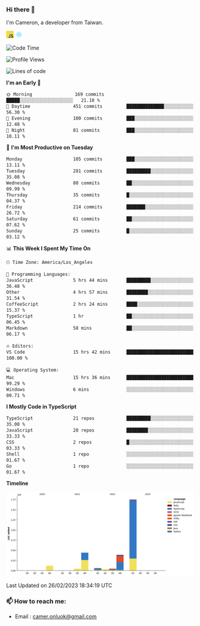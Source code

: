 ### Hi there 👋

I'm Cameron, a developer from Taiwan.


<code><img height="20" src="https://raw.githubusercontent.com/github/explore/80688e429a7d4ef2fca1e82350fe8e3517d3494d/topics/javascript/javascript.png"></code>
<code><img height="20" src="https://raw.githubusercontent.com/github/explore/80688e429a7d4ef2fca1e82350fe8e3517d3494d/topics/react/react.png"></code>



<!--START_SECTION:waka-->
![Code Time](http://img.shields.io/badge/Code%20Time-774%20hrs%2017%20mins-blue)

![Profile Views](http://img.shields.io/badge/Profile%20Views-0-blue)

![Lines of code](https://img.shields.io/badge/From%20Hello%20World%20I%27ve%20Written-2.9%20million%20lines%20of%20code-blue)

**I'm an Early 🐤** 

```text
🌞 Morning                169 commits         █████░░░░░░░░░░░░░░░░░░░░   21.10 % 
🌆 Daytime                451 commits         ██████████████░░░░░░░░░░░   56.30 % 
🌃 Evening                100 commits         ███░░░░░░░░░░░░░░░░░░░░░░   12.48 % 
🌙 Night                  81 commits          ███░░░░░░░░░░░░░░░░░░░░░░   10.11 % 
```
📅 **I'm Most Productive on Tuesday** 

```text
Monday                   105 commits         ███░░░░░░░░░░░░░░░░░░░░░░   13.11 % 
Tuesday                  281 commits         █████████░░░░░░░░░░░░░░░░   35.08 % 
Wednesday                80 commits          ██░░░░░░░░░░░░░░░░░░░░░░░   09.99 % 
Thursday                 35 commits          █░░░░░░░░░░░░░░░░░░░░░░░░   04.37 % 
Friday                   214 commits         ███████░░░░░░░░░░░░░░░░░░   26.72 % 
Saturday                 61 commits          ██░░░░░░░░░░░░░░░░░░░░░░░   07.62 % 
Sunday                   25 commits          █░░░░░░░░░░░░░░░░░░░░░░░░   03.12 % 
```


📊 **This Week I Spent My Time On** 

```text
🕑︎ Time Zone: America/Los_Angeles

💬 Programming Languages: 
JavaScript               5 hrs 44 mins       █████████░░░░░░░░░░░░░░░░   36.48 % 
Other                    4 hrs 57 mins       ████████░░░░░░░░░░░░░░░░░   31.54 % 
CoffeeScript             2 hrs 24 mins       ████░░░░░░░░░░░░░░░░░░░░░   15.37 % 
TypeScript               1 hr                ██░░░░░░░░░░░░░░░░░░░░░░░   06.45 % 
Markdown                 58 mins             ██░░░░░░░░░░░░░░░░░░░░░░░   06.17 % 

🔥 Editors: 
VS Code                  15 hrs 42 mins      █████████████████████████   100.00 % 

💻 Operating System: 
Mac                      15 hrs 36 mins      █████████████████████████   99.29 % 
Windows                  6 mins              ░░░░░░░░░░░░░░░░░░░░░░░░░   00.71 % 
```

**I Mostly Code in TypeScript** 

```text
TypeScript               21 repos            █████████░░░░░░░░░░░░░░░░   35.00 % 
JavaScript               20 repos            ████████░░░░░░░░░░░░░░░░░   33.33 % 
CSS                      2 repos             █░░░░░░░░░░░░░░░░░░░░░░░░   03.33 % 
Shell                    1 repo              ░░░░░░░░░░░░░░░░░░░░░░░░░   01.67 % 
Go                       1 repo              ░░░░░░░░░░░░░░░░░░░░░░░░░   01.67 % 
```



**Timeline**

![Lines of Code chart](https://raw.githubusercontent.com/camer0nluo/camer0nluo/main/assets/bar_graph.png)


 Last Updated on 26/02/2023 18:34:19 UTC
<!--END_SECTION:waka-->

### 📫 How to reach me:
- Email : camer.onluok@gmail.com
